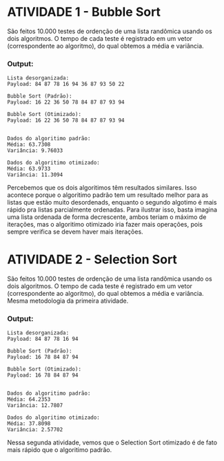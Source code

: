 # ATIVIDADE 1 - Bubble Sort 

São feitos 10.000 testes de ordenção de uma lista randômica usando os dois algoritmos. O tempo de cada teste é registrado em um vetor (correspondente ao algoritmo), do qual obtemos a média e variância.

### Output:
```
Lista desorganizada: 
Payload: 84 87 78 16 94 36 87 93 50 22 

Bubble Sort (Padrão): 
Payload: 16 22 36 50 78 84 87 87 93 94 

Bubble Sort (Otimizado): 
Payload: 16 22 36 50 78 84 87 87 93 94 


Dados do algoritimo padrão: 
Média: 63.7308
Variância: 9.76033

Dados do algoritimo otimizado: 
Média: 63.9733
Variância: 11.3094
```

Percebemos que os dois algoritimos têm resultados similares. Isso acontece porque o algoritimo padrão tem um resultado melhor para as listas que estão muito desordenads, enquanto o segundo algotimo é mais rápido pra listas parcialmente ordenadas. Para ilustrar isso, basta imagina uma lista ordenada de forma decrescente, ambos teriam o máximo de iterações, mas o algoritimo otimizado iria fazer mais operações, pois sempre verifica se devem haver mais iterações.

# ATIVIDADE 2 - Selection Sort 

São feitos 10.000 testes de ordenção de uma lista randômica usando os dois algoritmos. O tempo de cada teste é registrado em um vetor (correspondente ao algoritmo), do qual obtemos a média e variância. Mesma metodologia da primeira atividade.

### Output:
```
Lista desorganizada: 
Payload: 84 87 78 16 94 

Bubble Sort (Padrão): 
Payload: 16 78 84 87 94 

Bubble Sort (Otimizado): 
Payload: 16 78 84 87 94 


Dados do algoritimo padrão: 
Média: 64.2353
Variância: 12.7807

Dados do algoritimo otimizado: 
Média: 37.8098
Variância: 2.57702
```

Nessa segunda atividade, vemos que o Selection Sort otimizado é de fato mais rápido que o algoritimo padrão.
